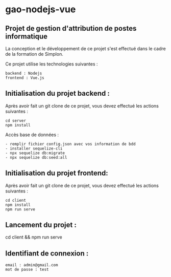 # gao-nodejs-vue

## Projet de gestion d'attribution de postes informatique

La conception et le développement de ce projet s'est effectué dans le cadre de la formation de Simplon.

Ce projet utilise les technologies suivantes :

    backend : Nodejs
    frontend : Vue.js
    
## Initialisation du projet backend :

Après avoir fait un git clone de ce projet, vous devez effectué les actions suivantes :

    cd server
    npm install
    
 Accès base de données : 
 
    - remplir fichier config.json avec vos information de bdd
    - installer sequelize-cli
    - npx sequelize db:migrate
    - npx sequelize db:seed:all
   
    

## Initialisation du projet frontend:

Après avoir fait un git clone de ce projet, vous devez effectué les actions suivantes :

    cd client
    npm install
    npm run serve

## Lancement du projet :
  cd client && npm run serve
  
  
## Identifiant de connexion :
    
    email : admin@gmail.com
    mot de passe : test
  
